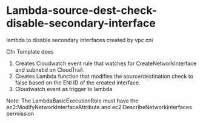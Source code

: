 # Lambda-source-dest-check-disable-secondary-interface
lambda to disable secondary interfaces created by vpc cni

Cfn Template does

1. Creates Cloudwatch event rule that watches for CreateNetworkInterface and subnetid on CloudTrail.
2. Creates Lambda function that modifies the source/destination check to false based on the ENI ID of the created interface.
3. Cloudwatch event as trigger to lambda

Note: The LambdaBasicExecutionRole must have the ec2:ModifyNetworkInterfaceAttribute and ec2:DescribeNetworkInterfaces permission

